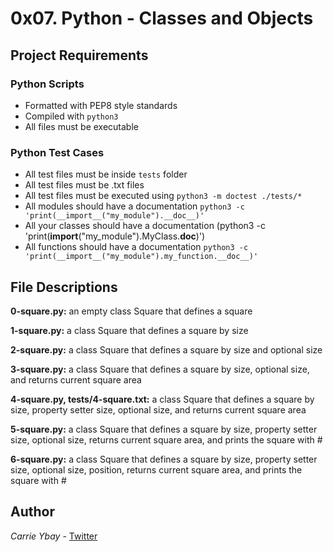 # 0x07. Python - Classes and Objects
## Project Requirements
### Python Scripts
- Formatted with PEP8 style standards
- Compiled with `python3`
- All files must be executable
### Python Test Cases
- All test files must be inside `tests` folder
- All test files must be .txt files
- All test files must be executed using `python3 -m doctest ./tests/*`
- All modules should have a documentation `python3 -c 'print(__import__("my_module").__doc__)'`
- All your classes should have a documentation (python3 -c 'print(__import__("my_module").MyClass.__doc__)')
- All functions should have a documentation `python3 -c 'print(__import__("my_module").my_function.__doc__)'`

## File Descriptions
**0-square.py:** an empty class Square that defines a square

**1-square.py:** a class Square that defines a square by size

**2-square.py:** a class Square that defines a square by size and optional size

**3-square.py:** a class Square that defines a square by size, optional size, and returns current square area

**4-square.py, tests/4-square.txt:** a class Square that defines a square by size, property setter size, optional size, and returns current square area

**5-square.py:** a class Square that defines a square by size, property setter size, optional size, returns current square area, and prints the square with #

**6-square.py:** a class Square that defines a square by size, property setter size, optional size, position, returns current square area, and prints the square with #

## Author
*Carrie Ybay* - [Twitter](http://twitter.com/hicarrie_)